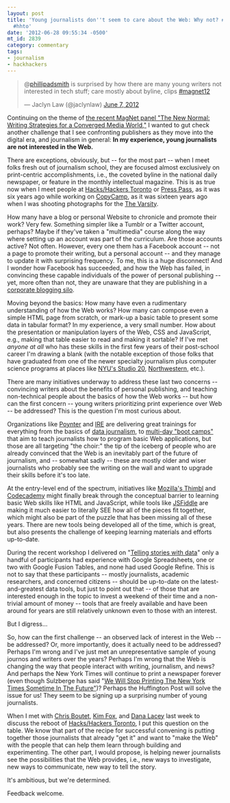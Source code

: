 ```yaml
---
layout: post
title: 'Young journalists don''t seem to care about the Web: Why not? #hackshackers
  #hhto'
date: '2012-06-28 09:55:34 -0500'
mt_id: 2839
category: commentary
tags:
- journalism
- hackhackers
---
```


<blockquote class="twitter-tweet"><p>@<a href="https://twitter.com/phillipadsmith">phillipadsmith</a> is surprised by how there are many young writers not interested in tech stuff; care mostly about byline, clips <a href="https://twitter.com/search/%2523magnet12">#magnet12</a></p>&mdash; Jaclyn Law (@jaclynlaw) <a href="https://twitter.com/jaclynlaw/status/210805649037209602" data-datetime="2012-06-07T18:49:17+00:00">June 7, 2012</a></blockquote>
<script src="//platform.twitter.com/widgets.js" charset="utf-8"></script>

Continuing on the theme of [the recent MagNet panel "The New Normal: Writing Strategies for a Converged Media World,"](http://www.phillipadsmith.com/2012/06/what-open-government-and-digital-publishing-have-in-common-opengov-magnet12.html) I wanted to gut check another challenge that I see confronting publishers as they move into the digital era, and journalism in general: **In my experience, young journalists are not interested in the Web.**

There are exceptions, obviously, but -- for the most part -- when I meet folks fresh out of journalism school, they are focused almost exclusively on print-centric accomplishments, i.e., the coveted byline in the national daily newspaper, or feature in the monthly intellectual magazine. This is as true now when I meet people at [Hacks/Hackers Toronto](http://meetupto.hackshackers.com/) or [Press Pass](http://www.shedoesthecity.com/attention_journalism_nerds_press_pass_the_ryerson_review_present_press_pass_toronto_rrj_edition), as it was six years ago while working on [CopyCamp](http://www.phillipadsmith.com/2006/08/copyright-and-creativity-bringing-two-worlds-together.html), as it was sixteen years ago when I was shooting photographs for the [The Varsity](http://thevarsity.ca/).

How many have a blog or personal Website to chronicle and promote their work? Very few. Something simpler like a Tumblr or a Twitter account, perhaps? Maybe if they've taken a "multimedia" course along the way where setting up an account was part of the curriculum. Are those accounts active? Not often. However, every one them has a Facebook account -- not a page to promote their writing, but a personal account -- and they manage to update it with surprising frequency. To me, this is a huge disconnect! And I wonder how Facebook has succeeded, and how the Web has failed, in convincing these capable individuals of the power of personal publishing -- yet, more often than not, they are unaware that they are publishing in a [corporate blogging silo](http://scripting.com/stories/2011/02/14/corporateBloggingSilosInTh.html).

Moving beyond the basics: How many have even a rudimentary understanding of how the Web works? How many can compose even a simple HTML page from scratch, or mark-up a basic table to present some data in tabular format? In my experience, a very small number. How about the presentation or manipulation layers of the Web, CSS and JavaScript, e.g., making that table easier to read and making it sortable? If I've met _anyone at all_ who has these skills in the first few years of their post-school career I'm drawing a blank (with the notable exception of those folks that have graduated from one of the newer specialty journalism plus computer science programs at places like [NYU's Studio 20](http://journalism.nyu.edu/graduate/courses-of-study/studio-20/), [Northwestern](http://www.mccormick.northwestern.edu/research/about/computer_science_for_media.html), etc.).

There are many initiatives underway to address these last two concerns -- convincing writers about the benefits of personal publishing, and teaching non-technical people about the basics of how the Web works -- but how can the first concern -- young writers prioritizing print experience over Web -- be addressed? This is the question I'm most curious about.

Organizations like [Poynter](http://www.newsu.org/courses/all) and [IRE](http://ire.org/events-and-training/) are delivering great trainings for everything from the basics of [data journalism](http://www.newsu.org/courses/campaign-finance-data), to [multi-day "boot camps"](http://ire.org/events-and-training/event/165/) that aim to teach journalists how to program basic Web applications, but those are all targeting "the choir:" the tip of the iceberg of people who are already convinced that the Web is an inevitably part of the future of journalism, and -- somewhat sadly -- these are mostly older and wiser journalists who probably see the writing on the wall and want to upgrade their skills before it's too late.

At the entry-level end of the spectrum, initiatives like [Mozilla's Thimbl](https://thimble.webmaker.org/en-US/) and [Codecademy](http://www.codecademy.com/) might finally break through the conceptual barrier to learning basic Web skills like HTML and JavaScript, while tools like [JSFiddle](http://jsfiddle.net) are making it much easier to literally SEE how all of the pieces fit together, which might also be part of the puzzle that has been missing all of these years. There are new tools being developed all of the time, which is great, but also presents the challenge of keeping learning materials and efforts up-to-date.

During the recent workshop I delivered on "[Telling stories with data](http://www.phillipadsmith.com/2012/06/quick-report-back-from-thetyees-telling-stories-with-data-master-class-workshop.html)" only a handful of participants had experience with Google Spreadsheets, one or two with Google Fusion Tables, and none had used Google Refine. This is not to say that these participants -- mostly journalists, academic researchers, and concerned citizens -- should be up-to-date on the latest-and-greatest data tools, but just to point out that -- of those that are interested enough in the topic to invest a weekend of their time and a non-trivial amount of money -- tools that are freely available and have been around for years are still relatively unknown even to those with an interest.

But I digress...

So, how can the first challenge -- an observed lack of interest in the Web -- be addressed? Or, more importantly, does it actually need to be addressed? Perhaps I'm wrong and I've just met an unrepresentative sample of young journos and writers over the years? Perhaps I'm wrong that the Web is changing the way that people interact with writing, journalism, and news? And perhaps the New York Times will continue to print a newspaper forever (even though Sulzberge has said "[We Will Stop Printing The New York Times Sometime In The Future"](http://www.businessinsider.com/sulzberger-we-will-stop-printing-the-new-york-times-2010-9#ixzz1z6D4m3PN))? Perhaps the Huffington Post will solve the issue for us! They seem to be signing up a surprising number of young journalists.

When I met with [Chris Boutet](http://twitter.com/chrisboutet), [Kim Fox](http://twitter.com/kimfox), and [Dana Lacey](https://twitter.com/#!/danalacey) last week to discuss the reboot of [Hacks/Hackers Toronto](http://meetupto.hackshackers.com/), I put this question on the table. We know that part of the recipe for successful convening is putting together those journalists that already "get it" and want to "make the Web" with the people that can help them learn through building and experimenting. The other part, I would propose, is helping newer journalists see the possibilities that the Web provides, i.e., new ways to investigate, new ways to communicate, new way to tell the story.

It's ambitious, but we're determined.

Feedback welcome.
